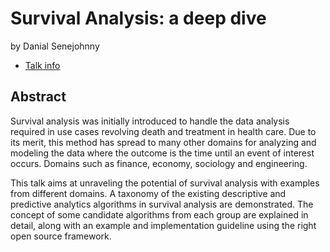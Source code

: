 # Survival Analysis: a deep dive
by Danial Senejohnny
* [Talk info](https://amsterdam2023.pydata.org/cfp/talk/ATV7NC/)
## Abstract
Survival analysis was initially introduced to handle the data analysis required in use cases revolving death and treatment in health care. Due to its merit, this method has spread to many other domains for analyzing and modeling the data where the outcome is the time until an event of interest occurs. Domains such as finance, economy, sociology and engineering. 

This talk aims at unraveling the potential of survival analysis with examples from different domains. A taxonomy of the existing descriptive and predictive analytics algorithms in survival analysis are demonstrated. The concept of some candidate algorithms from each group are explained in detail, along with an example and implementation guideline using the right open source framework.
